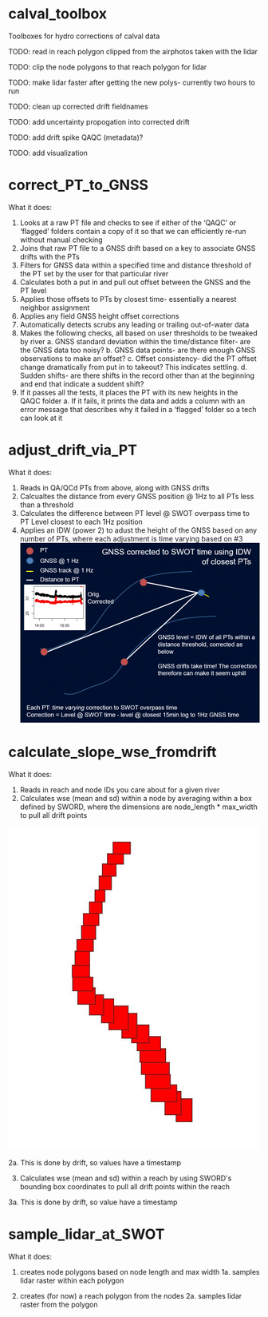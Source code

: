 # calval_toolbox
Toolboxes for hydro corrections of calval data

TODO: read in reach polygon clipped from the airphotos taken with the lidar

TODO: clip the node polygons to that reach polygon for lidar

TODO: make lidar faster after getting the new polys- currently two hours to run

TODO: clean up corrected drift fieldnames

TODO: add uncertainty propogation into corrected drift

TODO: add drift spike QAQC (metadata)?

TODO: add visualization

# correct_PT_to_GNSS

What it does:

1.	Looks at a raw PT file and checks to see if either of the ‘QAQC’ or ‘flagged’ folders contain a copy of it so that we can efficiently re-run without manual checking
2.	Joins that raw PT file to a GNSS drift based on a key to associate GNSS drifts with the PTs
3.	Filters for GNSS data within a specified time and distance threshold  of the PT set by the user for that particular river
4.	Calculates both a put in and pull out offset between the GNSS and the PT level
5.	Applies those offsets to PTs by closest time- essentially a nearest neighbor assignment
6.	Applies any field GNSS height offset corrections
7.	Automatically detects scrubs any leading or trailing out-of-water data
8.	Makes the following checks, all based on user thresholds to be tweaked by river
a.	GNSS standard deviation within the time/distance filter- are the GNSS data too noisy?
b.	GNSS data points- are there enough GNSS observations to make an offset?
c.	Offset consistency- did the PT offset change dramatically from put in to takeout? This indicates settling.
d.	Sudden shifts- are there shifts in the record other than at the beginning and end that indicate a suddent shift?
9.	If it passes all the tests, it places the PT with its new heights in the QAQC folder
a.	If it fails, it prints the data and adds a column with an error message that describes why it failed in a ‘flagged’ folder so a tech can look at it


# adjust_drift_via_PT

What it does:

1. Reads in QA/QCd PTs from above, along with GNSS drifts
2. Calcualtes the distance from every GNSS position @ 1Hz to all PTs less than a threshold
3. Calculates the difference between PT level @ SWOT overpass time to PT Level closest to each 1Hz position
4. Applies an IDW (power 2) to adust the height of the GNSS based on any number of PTs, where each adjustment is time varying based on #3
![alt text](https://github.com/cjgleason/calval_toolbox/blob/main/idw.gif?raw=true)

# calculate_slope_wse_fromdrift

What it does:

1. Reads in reach and node IDs you care about for a given river
2. Calculates wse (mean and sd) within a node by averaging within a box defined by SWORD, where the dimensions are node_length * max_width to pull all drift points

![alt text](https://github.com/cjgleason/calval_toolbox/blob/main/examplenodeboxes.JPG?raw=true)

2a. This is done by drift, so values have a timestamp

3. Calculates wse (mean and sd) within a reach by using SWORD's bounding box coordinates to pull all drift points within the reach

3a. This is done by drift, so value have a timestamp

# sample_lidar_at_SWOT

What it does:
1. creates node polygons based on node length and max width
1a. samples lidar raster within each polygon

2. creates (for now) a reach polygon from the nodes
2a. samples lidar raster from the polygon


